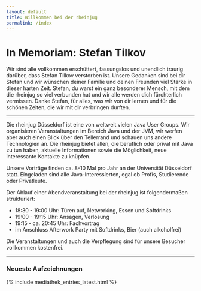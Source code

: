 ```yaml
---
layout: default
title: Willkommen bei der rheinjug
permalink: /index
---
```


# In Memoriam: Stefan Tilkov

Wir sind alle vollkommen erschüttert, fassungslos und unendlich traurig darüber, dass Stefan Tilkov verstorben ist. Unsere Gedanken sind bei dir Stefan und wir wünschen deiner Familie und deinen Freunden viel Stärke in dieser harten Zeit. Stefan, du warst ein ganz besonderer Mensch, mit dem die rheinjug so viel verbunden hat und wir alle werden dich fürchterlich vermissen. Danke Stefan, für alles, was wir von dir lernen und für die schönen Zeiten, die wir mit dir verbringen durften.

----

Die rheinjug Düsseldorf ist eine von weltweit vielen Java User Groups.
Wir organisieren Veranstaltungen im Bereich Java und der JVM, wir werfen
aber auch einen Blick über den Tellerrand und schauen uns andere Technologien an.
Die rheinjug bietet allen, die beruflich oder privat mit Java zu tun haben,
aktuelle Informationen sowie die Möglichkeit, neue interessante Kontakte zu knüpfen.

Unsere Vorträge finden ca. 8-10 Mal pro Jahr an der Universität Düsseldorf statt.
Eingeladen sind alle Java-Interessierten, egal ob Profis, Studierende oder Privatleute.

Der Ablauf einer Abendveranstaltung bei der rheinjug ist folgendermaßen strukturiert:

* 18:30 - 19:00 Uhr: Türen auf, Networking, Essen und Softdrinks
* 19:00 - 19:15 Uhr: Ansagen, Verlosung
* 19:15 - ca. 20:45 Uhr: Fachvortrag
* im Anschluss Afterwork Party mit Softdrinks, Bier (auch alkoholfrei)

Die Veranstaltungen und auch die Verpflegung sind für unsere Besucher vollkommen kostenfrei.

----

### Neueste Aufzeichnungen

{% include mediathek_entries_latest.html %}
